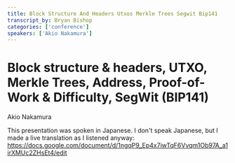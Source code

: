 ```yaml
---
title: Block Structure And Headers Utxos Merkle Trees Segwit Bip141
transcript_by: Bryan Bishop
categories: ['conference']
speakers: ['Akio Nakamura']
---
```


# Block structure & headers, UTXO, Merkle Trees, Address, Proof-of-Work & Difficulty, SegWit (BIP141)

Akio Nakamura

This presentation was spoken in Japanese. I don't speak Japanese, but I made a live translation as I listened anyway: <https://docs.google.com/document/d/1ngqP9_Ep4x7iwTqF6Vvqm1Ob97A_a1irXMUc2ZHsEt4/edit>



